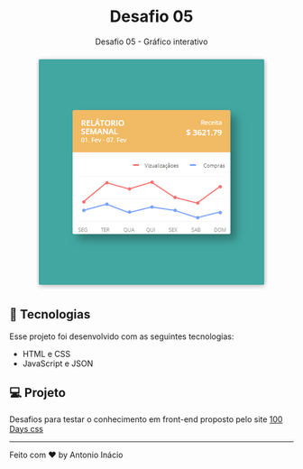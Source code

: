 <h1 align="center"> Desafio 05 </h1>

<p align="center">
Desafio 05 - Gráfico interativo
</p>

<p align="center">
<img alt="Projeto" src="./.github/project.png">
</p>



## 🚀 Tecnologias

Esse projeto foi desenvolvido com as seguintes tecnologias:

- HTML e CSS
- JavaScript e JSON

## 💻 Projeto

  Desafios para testar o conhecimento em front-end proposto pelo site [100 Days css](https://100dayscss.com/)

---

Feito com ♥ by Antonio Inácio
